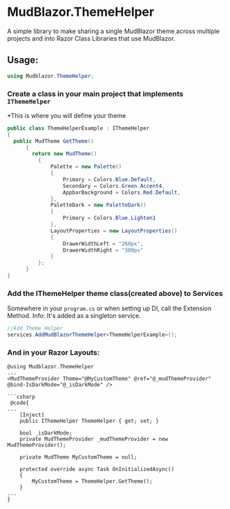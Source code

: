# MudBlazor.ThemeHelper

A simple library to make sharing a single MudBlazor theme across multiple projects and into Razor Class Libraries that use MudBlazor.

## Usage:
```csharp
using Mudblazor.ThemeHelper;
```

### Create a class in your main project that implements `IThemeHelper`
*This is where you will define your theme
```csharp
public class ThemeHelperExample : IThemeHelper
{
  public MudTheme GetTheme()
      {
        return new MudTheme()
          {
              Palette = new Palette()
              {
                  Primary = Colors.Blue.Default,
                  Secondary = Colors.Green.Accent4,
                  AppbarBackground = Colors.Red.Default,
              },
              PaletteDark = new PaletteDark()
              {
                  Primary = Colors.Blue.Lighten1
              },
              LayoutProperties = new LayoutProperties()
              {
                  DrawerWidthLeft = "260px",
                  DrawerWidthRight = "300px"
              }
          };
      }
}
```

### Add the IThemeHelper theme class(created above) to Services
Somewhere in your `program.cs` or when setting up DI, call the Extension Method. Info: It's added as a singleton service.
```csharp
//Add Theme Helper
services.AddMudBlazorThemeHelper<ThemeHelperExample>();
```

### And in your Razor Layouts:
```razor
@using Mudblazor.ThemeHelper
...
<MudThemeProvider Theme="@MyCustomTheme" @ref="@_mudThemeProvider" @bind-IsDarkMode="@_isDarkMode" />

```csharp
 @code{
...
    [Inject]
    public IThemeHelper ThemeHelper { get; set; }

    bool _isDarkMode;
    private MudThemeProvider _mudThemeProvider = new MudThemeProvider();

    private MudTheme MyCustomTheme = null;

    protected override async Task OnInitializedAsync()
    {
        MyCustomTheme = ThemeHelper.GetTheme();
    }
...
}



